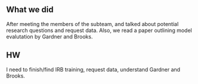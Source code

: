 ## What we did
After meeting the members of the subteam, and talked about potential research questions and request data. Also, we read a paper outlining model evalutation by Gardner and Brooks.

## HW
I need to finish/find IRB training, request data, understand Gardner and Brooks.
